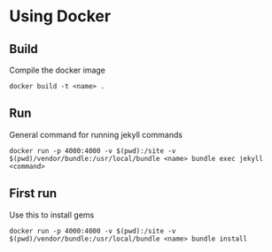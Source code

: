 

# Using Docker

## Build

Compile the docker image

    docker build -t <name> .

## Run

General command for running jekyll commands

    docker run -p 4000:4000 -v $(pwd):/site -v $(pwd)/vendor/bundle:/usr/local/bundle <name> bundle exec jekyll <command>

## First run

Use this to install gems

    docker run -p 4000:4000 -v $(pwd):/site -v $(pwd)/vendor/bundle:/usr/local/bundle <name> bundle install
